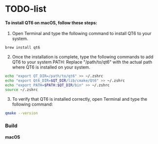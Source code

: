 # TODO-list
#### To install QT6 on macOS, follow these steps:

1. Open Terminal and type the following command to install QT6 to your system.
```bash
brew install qt6 
```

2. Once the installation is complete, type the following commands to add QT6 to your system PATH: Replace "/path/to/qt6" with the actual path where QT6 is installed on your system.

```bash
echo "export QT_DIR=/path/to/qt6" >> ~/.zshrc
echo "export Qt6_DIR=$QT_DIR/lib/cmake/Qt6" >> ~/.zshrc
echo "export PATH=$PATH:$QT_DIR/bin" >> ~/.zshrc
source ~/.zshrc
```
3. To verify that QT6 is installed correctly, open Terminal and type the following command:

```bash
qmake --version
```

### Build
#### macOS
```bash

```